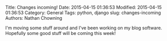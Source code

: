 Title: Changes incoming!
Date: 2015-04-15 01:36:53
Modified: 2015-04-15 01:36:53
Category: General
Tags: python, django
slug: changes-incoming
Authors: Nathan Chowning

I'm moving some stuff around and I've been working on my blog software. Hopefully some good stuff will be coming this week!
